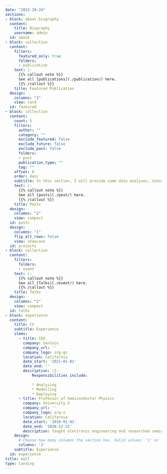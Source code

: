 ```yaml
---
date: "2022-10-24"
sections:
- block: about.biography
  content:
    title: Biography
    username: admin
  id: about
- block: collection
  content:
    filters:
      featured_only: true
      folders:
      - publication
    text: |-
      {{% callout note %}}
      See all [publications](./publication/) here.
      {{% /callout %}}
    title: Featured Publication
  design:
    columns: "2"
    view: card
  id: featured
- block: collection
  content:
    count: 5
    filters:
      author: ""
      category: ""
      exclude_featured: false
      exclude_future: false
      exclude_past: false
      folders:
      - post
      publication_type: ""
      tag: ""
    offset: 0
    order: desc
    subtitle: In this section, I will provide some data analyses, tutorials, and fun R stuff.
    text: |-
      {{% callout note %}}
      See all [posts](./post/) here.
      {{% /callout %}}
    title: Posts
  design:
    columns: "2"
    view: compact
  id: posts
  design:
    columns: "1"
    flip_alt_rows: false
    view: showcase
  id: projects
- block: collection
  content:
    filters:
      folders:
      - event
    text: |-
      {{% callout note %}}
      See all [Talks](./event/) here.
      {{% /callout %}}
    title: Talks
  design:
    columns: "2"
    view: compact
  id: talks
- block: experience
  content:
    title: CV
    subtitle: Experience
    items:
      - title: CEO
        company: GenCoin
        company_url: ''
        company_logo: org-gc
        location: California
        date_start: '2021-01-01'
        date_end: ''
        description: |2-
            Responsibilities include:
        
            * Analysing
            * Modelling
            * Deploying
      - title: Professor of Semiconductor Physics
        company: University X
        company_url: ''
        company_logo: org-x
        location: California
        date_start: '2016-01-01'
        date_end: '2020-12-31'
        description: Taught electronic engineering and researched semiconductor physics.
    design:
      # Choose how many columns the section has. Valid values: '1' or '2'.
      columns: '2'
    subtitle: Experience
  id: experience
title: null
type: landing
---
```

